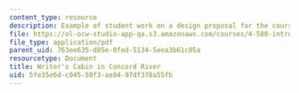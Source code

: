 ```yaml
---
content_type: resource
description: Example of student work on a design proposal for the course project.
file: https://ol-ocw-studio-app-qa.s3.amazonaws.com/courses/4-500-introduction-to-design-computing-fall-2008/5fe35e6dc04550f3ae8497df378a55fb_assn1_7.pdf
file_type: application/pdf
parent_uid: 763ee635-d85e-0fed-5134-5eea3b61c05a
resourcetype: Document
title: Writer's Cabin in Concord River
uid: 5fe35e6d-c045-50f3-ae84-97df378a55fb
---
```

